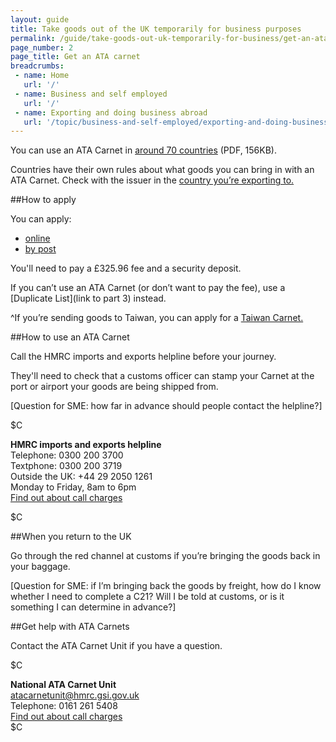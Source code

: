 ```yaml
---
layout: guide
title: Take goods out of the UK temporarily for business purposes
permalink: /guide/take-goods-out-uk-temporarily-for-business/get-an-ata.html
page_number: 2
page_title: Get an ATA carnet  
breadcrumbs:
 - name: Home
   url: '/'
 - name: Business and self employed
   url: '/'
 - name: Exporting and doing business abroad
   url: '/topic/business-and-self-employed/exporting-and-doing-business-abroad.html'   
---
```


You can use an ATA Carnet in [around 70 countries](http://www.londonchamber.co.uk/docimages/13618.pdf) (PDF, 156KB).

Countries have their own rules about what goods you can bring in with an ATA Carnet. Check with the issuer in the [country you’re exporting to.](http://www.iccwbo.org/products-and-services/trade-facilitation/ata-connections/)

##How to apply

You can apply:

 * [online](http://www.londonchamber.co.uk/lccicarnet/index.aspx)  
 * [by post](http://www.londonchamber.co.uk/lcc_public/article.asp?aid=100)

You'll need to pay a £325.96 fee and a security deposit. 

If you can’t use an ATA Carnet (or don’t want to pay the fee), use a [Duplicate List](link to part 3) instead.

^If you’re sending goods to Taiwan, you can apply for a [Taiwan Carnet.](http://www.londonchamber.co.uk/lcc_public/article.asp?aid=100)

##How to use an ATA Carnet

Call the HMRC imports and exports helpline before your journey.

They'll need to check that a customs officer can stamp your Carnet at the port or airport your goods are being shipped from.

[Question for SME: how far in advance should people contact the helpline?]

$C 

**HMRC imports and exports helpline**    
Telephone: 0300 200 3700  
Textphone: 0300 200 3719  
Outside the UK: +44 29 2050 1261   
Monday to Friday, 8am to 6pm    
[Find out about call charges](/call-charges)    

$C 


##When you return to the UK

Go through the red channel at customs if you’re bringing the goods back in your baggage.

[Question for SME: if I’m bringing back the goods by freight, how do I know whether I need to complete a C21? Will I be told at customs, or is it something I can determine in advance?]

##Get help with ATA Carnets

Contact the ATA Carnet Unit if you have a question.

$C 

**National ATA Carnet Unit**  
<atacarnetunit@hmrc.gsi.gov.uk>   
Telephone: 0161 261 5408   
[Find out about call charges](/call-charges)   
$C

